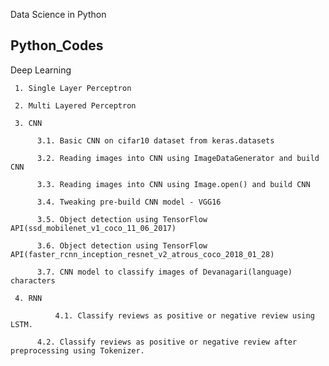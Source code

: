 Data Science in Python

Python_Codes
-------------
Deep Learning

     1. Single Layer Perceptron

     2. Multi Layered Perceptron

     3. CNN

		  3.1. Basic CNN on cifar10 dataset from keras.datasets

	 	  3.2. Reading images into CNN using ImageDataGenerator and build CNN

	 	  3.3. Reading images into CNN using Image.open() and build CNN

		  3.4. Tweaking pre-build CNN model - VGG16

		  3.5. Object detection using TensorFlow API(ssd_mobilenet_v1_coco_11_06_2017)

  		  3.6. Object detection using TensorFlow API(faster_rcnn_inception_resnet_v2_atrous_coco_2018_01_28)

		  3.7. CNN model to classify images of Devanagari(language) characters
	
     4. RNN

        	  4.1. Classify reviews as positive or negative review using LSTM.

		  4.2. Classify reviews as positive or negative review after preprocessing using Tokenizer.


